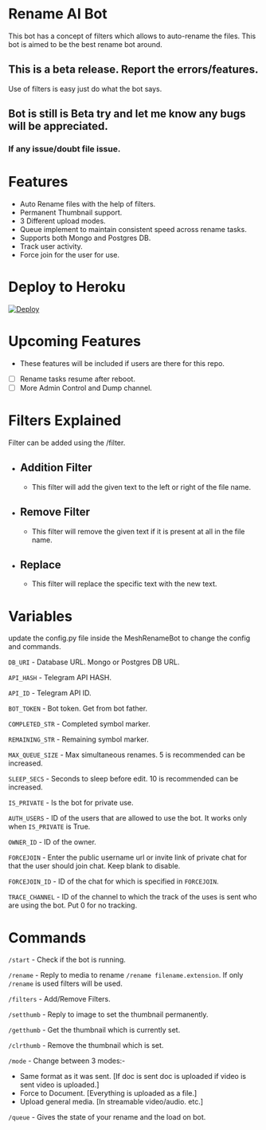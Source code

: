#  Rename AI Bot

This bot has a concept of filters which allows to auto-rename the files. This bot is aimed to be the best rename bot around. 

## This is a beta release. Report the errors/features.
Use of filters is easy just do what the bot says.

## Bot is still is Beta try and let me know any bugs will be appreciated.

### If any issue/doubt file issue.

# Features
 - Auto Rename files with the help of filters.
 - Permanent Thumbnail support.
 - 3 Different upload modes.
 - Queue implement to maintain consistent speed across rename tasks.
 - Supports both Mongo and Postgres DB.
 - Track user activity.
 - Force join for the user for use.

# Deploy to Heroku

[![Deploy](https://www.herokucdn.com/deploy/button.svg)](https://heroku.com/deploy?template=https://github.com/zmraj/renamerobot.git)


# Upcoming Features
 - These features will be included if users are there for this repo.
 - [ ] Rename tasks resume after reboot.
 - [ ] More Admin Control and Dump channel.

# Filters Explained
Filter can be added using the /filter.
- ## Addition Filter
  - This filter will add the given text to the left or right of the file name.
- ## Remove Filter
  - This filter will remove the given text if it is present at all in the file name.
- ## Replace
  - This filter will replace the specific text with the new text.

# Variables

update the config.py file inside the MeshRenameBot to change the config and commands.

`DB_URI` - Database URL. Mongo or Postgres DB URL.

`API_HASH` - Telegram API HASH.

`API_ID` - Telegram API ID.

`BOT_TOKEN` - Bot token. Get from bot father.

`COMPLETED_STR` - Completed symbol marker.

`REMAINING_STR` - Remaining symbol marker.

`MAX_QUEUE_SIZE` - Max simultaneous renames. 5 is recommended can be increased.

`SLEEP_SECS` - Seconds to sleep before edit. 10 is recommended can be increased.

`IS_PRIVATE` - Is the bot for private use.

`AUTH_USERS` - ID of the users that are allowed to use the bot. It works only when `IS_PRIVATE` is True.

`OWNER_ID` - ID of the owner.

`FORCEJOIN` - Enter the public username url or invite link of private chat for that the user should join chat. Keep blank to disable.

`FORCEJOIN_ID` - ID of the chat for which is specified in `FORCEJOIN`.

`TRACE_CHANNEL` - ID of the channel to which the track of the uses is sent who are using the bot. Put 0 for no tracking.

# Commands
`/start` - Check if the bot is running.

`/rename` - Reply to media to rename `/rename filename.extension`. If only `/rename` is used filters will be used.

`/filters` - Add/Remove Filters.

`/setthumb` - Reply to image to set the thumbnail permanently.

`/getthumb` - Get the thumbnail which is currently set.

`/clrthumb` - Remove the thumbnail which is set.

`/mode` - Change between 3 modes:-
- Same format as it was sent. [If doc is sent doc is uploaded if video is sent video is uploaded.]
- Force to Document. [Everything is uploaded as a file.]
- Upload general media. [In streamable video/audio. etc.]

`/queue` - Gives the state of your rename and the load on bot.

 
